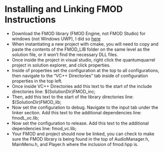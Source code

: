 # Installing and Linking FMOD Instructions
  - Download the FMOD library (FMOD Engine, not FMOD Studio) for windows (not Windows UWP), I did so [here](https://www.fmod.com/download#fmodengine)
  - When instantiating a new project with cmake, you will need to copy and paste the contents of the FMOD_LIB folder on the same 
  level as the solution file, or it won’t find the necessary DLL files.
  - Once inside the project in visual studio, right click the quantumquarrel project in solution explorer, and click properties.
  - Inside of properties set the configuration at the top to all configurations, then navigate to the “VC++ Directories” tab 
  inside of configuration properties in the top left.
  - Once inside VC++ Directories add this text to the start of the include directories line:  $(SolutionDir)FMOD_inc;
  - Then, add this text to the start of the library directories line:  $(SolutionDir)FMOD_lib;
  - Now set the configuration to debug.  Navigate to the input tab under the linker section.  Add this text to the additional 
  dependencies line:  fmodL_vc.lib;
  - Now set the configuration to release.  Add this text to the additional dependencies line:  fmod_vc.lib;
  - Your FMOD and project should now be linked, you can check to make sure the FMOD library is being found in the 
  top of AudioManager.h, MainMenu.h, and Player.h where the inclusion of fmod.hpp is.
